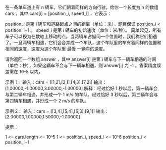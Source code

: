 在一条单车道上有 n 辆车，它们朝着同样的方向行驶。给你一个长度为 n 的数组 cars ，其中 cars[i] = [position_i, speed_i] ，它表示：

position_i 是第 i 辆车和道路起点之间的距离（单位：米）。题目保证 position_i < position_i+1 。
speed_i 是第 i 辆车的初始速度（单位：米/秒）。
简单起见，所有车子可以视为在数轴上移动的点。当两辆车占据同一个位置时，我们称它们相遇了。一旦两辆车相遇，它们会合并成一个车队，这个车队里的车有着同样的位置和相同的速度，速度为这个车队里
最慢 一辆车的速度。

请你返回一个数组 answer ，其中 answer[i] 是第 i 辆车与下一辆车相遇的时间（单位：秒），如果这辆车不会与下一辆车相遇，则
answer[i] 为 -1 。答案精度误差需在 10-5 以内。

示例 1：
输入：cars = [[1,2],[2,1],[4,3],[7,2]]
输出：[1.00000,-1.00000,3.00000,-1.00000]
解释：经过恰好 1 秒以后，第一辆车会与第二辆车相遇，并形成一个 1 m/s 的车队。经过恰好 3 秒以后，第三辆车会与第四辆车相遇，并形成一个
2 m/s 的车队。

示例 2：
输入：cars = [[3,4],[5,4],[6,3],[9,1]]
输出：[2.00000,1.00000,1.50000,-1.00000]

提示：

1 <= cars.length <= 10^5
1 <= position_i, speed_i <= 10^6
position_i < position_i+1
